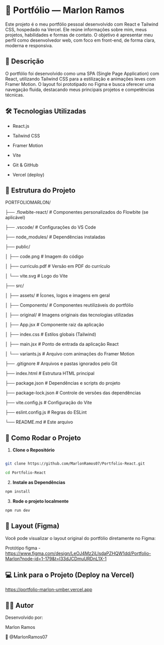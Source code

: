 # 🚀 Portfólio — Marlon Ramos

Este projeto é o meu portfólio pessoal desenvolvido com React e Tailwind CSS, hospedado na Vercel. Ele reúne informações sobre mim, meus projetos, habilidades e formas de contato. O objetivo é apresentar meu perfil como desenvolvedor web, com foco em front-end, de forma clara, moderna e responsiva.

## 📌 Descrição

O portfólio foi desenvolvido como uma SPA (Single Page Application) com React, utilizando Tailwind CSS para a estilização e animações leves com Framer Motion. O layout foi prototipado no Figma e busca oferecer uma navegação fluida, destacando meus principais projetos e competências técnicas.

## 🛠️ Tecnologias Utilizadas

- React.js
  
- Tailwind CSS
  
- Framer Motion
  
- Vite
  
- Git & GitHub
  
- Vercel (deploy)  

## 📁 Estrutura do Projeto

PORTFOLIOMARLON/

├── .flowbite-react/ # Componentes personalizados do Flowbite (se aplicável)

├── .vscode/ # Configurações do VS Code

├── node_modules/ # Dependências instaladas

├── public/

│ ├── code.png # Imagem do código

│ ├── curriculo.pdf # Versão em PDF do currículo

│ └── vite.svg # Logo do Vite

├── src/

│ ├── assets/ # Ícones, logos e imagens em geral

│ ├── Components/ # Componentes reutilizáveis do portfólio

│ ├── original/ # Imagens originais das tecnologias utilizadas

│ ├── App.jsx # Componente raiz da aplicação

│ ├── index.css # Estilos globais (Tailwind)

│ ├── main.jsx # Ponto de entrada da aplicação React

│ └── variants.js # Arquivo com animações do Framer Motion

├── .gitignore # Arquivos e pastas ignorados pelo Git

├── index.html # Estrutura HTML principal

├── package.json # Dependências e scripts do projeto

├── package-lock.json # Controle de versões das dependências

├── vite.config.js # Configuração do Vite

├── eslint.config.js # Regras do ESLint

└── README.md # Este arquivo



## 🔧 Como Rodar o Projeto

1. **Clone o Repositório**

```bash

git clone https://github.com/MarlonRamos07/Portfolio-React.git

cd Portfolio-React

````

2. **Instale as Dependências**

```bash
npm install
````

3. **Rode o projeto localmente**

```bash
npm run dev
````

## 🎨 Layout (Figma)

Você pode visualizar o layout original do portfólio diretamente no Figma:

Protótipo figma - https://www.figma.com/design/LeOJ4Mz2iLIsdaPZHQW1dd/Portfolio-Marlon?node-id=1-179&t=I33dJCDmuURDnL1X-1

## 💻 Link para o Projeto (Deploy na Vercel)

https://portfolio-marlon-umber.vercel.app

## 👨‍🎓 Autor

Desenvolvido por:

Marlon Ramos

💼 @MarlonRamos07




